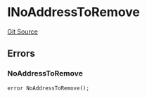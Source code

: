 # INoAddressToRemove
[Git Source](https://github.com/thrackle-io/tron/blob/d5d71b820b889f2fefe2639a8f5979e5f09110ed/src/common/IErrors.sol)


## Errors
### NoAddressToRemove

```solidity
error NoAddressToRemove();
```

